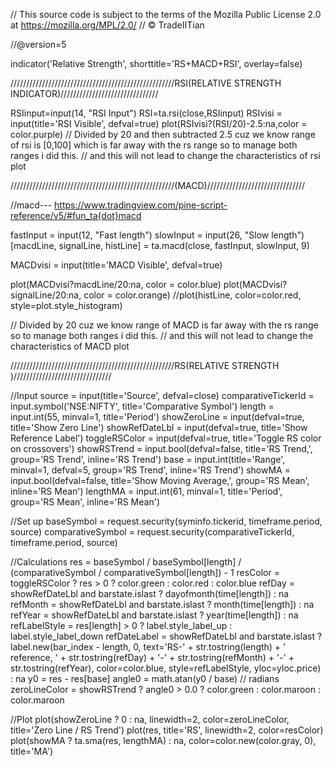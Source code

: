 // This source code is subject to the terms of the Mozilla Public License 2.0 at https://mozilla.org/MPL/2.0/
// © TradeIITian

//@version=5

indicator('Relative Strength', shorttitle='RS+MACD+RSI', overlay=false)

////////////////////////////////////////////////////RSI(RELATIVE STRENGTH INDICATOR)///////////////////////////////

RSIinput=input(14, "RSI Input")
RSI=ta.rsi(close,RSIinput)
RSIvisi = input(title='RSI Visible', defval=true)
plot(RSIvisi?(RSI/20)-2.5:na,color = color.purple)
// Divided by 20 and then subtracted 2.5 cuz we know range of rsi is [0,100] which is far away with the rs range so to manage both ranges i did this.
// and this will not lead to change the characteristics of rsi plot








////////////////////////////////////////////////////(MACD)///////////////////////////////

//macd--- https://www.tradingview.com/pine-script-reference/v5/#fun_ta{dot}macd


fastInput = input(12, "Fast length")
slowInput = input(26, "Slow length")
[macdLine, signalLine, histLine] = ta.macd(close, fastInput, slowInput, 9)

MACDvisi = input(title='MACD Visible', defval=true)


plot(MACDvisi?macdLine/20:na, color = color.blue)
plot(MACDvisi?signalLine/20:na, color = color.orange)
    //plot(histLine, color=color.red, style=plot.style_histogram)
    
// Divided by 20 cuz we know range of MACD is far away with the rs range so to manage both ranges i did this.
// and this will not lead to change the characteristics of MACD plot












////////////////////////////////////////////////////RS(RELATIVE STRENGTH )///////////////////////////////

//Input
source = input(title='Source', defval=close)
comparativeTickerId = input.symbol('NSE:NIFTY', title='Comparative Symbol')
length = input.int(55, minval=1, title='Period')
showZeroLine = input(defval=true, title='Show Zero Line')
showRefDateLbl = input(defval=true, title='Show Reference Label')
toggleRSColor = input(defval=true, title='Toggle RS color on crossovers')
showRSTrend = input.bool(defval=false, title='RS Trend,', group='RS Trend', inline='RS Trend')
base = input.int(title='Range', minval=1, defval=5, group='RS Trend', inline='RS Trend')
showMA = input.bool(defval=false, title='Show Moving Average,', group='RS Mean', inline='RS Mean')
lengthMA = input.int(61, minval=1, title='Period', group='RS Mean', inline='RS Mean')

//Set up
baseSymbol = request.security(syminfo.tickerid, timeframe.period, source)
comparativeSymbol = request.security(comparativeTickerId, timeframe.period, source)

//Calculations
res = baseSymbol / baseSymbol[length] / (comparativeSymbol / comparativeSymbol[length]) - 1
resColor = toggleRSColor ? res > 0 ? color.green : color.red : color.blue
refDay = showRefDateLbl and barstate.islast ? dayofmonth(time[length]) : na
refMonth = showRefDateLbl and barstate.islast ? month(time[length]) : na
refYear = showRefDateLbl and barstate.islast ? year(time[length]) : na
refLabelStyle = res[length] > 0 ? label.style_label_up : label.style_label_down
refDateLabel = showRefDateLbl and barstate.islast ? label.new(bar_index - length, 0, text='RS-' + str.tostring(length) + ' reference, ' + str.tostring(refDay) + '-' + str.tostring(refMonth) + '-' + str.tostring(refYear), color=color.blue, style=refLabelStyle, yloc=yloc.price) : na
y0 = res - res[base]
angle0 = math.atan(y0 / base)  // radians
zeroLineColor = showRSTrend ? angle0 > 0.0 ? color.green : color.maroon : color.maroon

//Plot
plot(showZeroLine ? 0 : na, linewidth=2, color=zeroLineColor, title='Zero Line / RS Trend')
plot(res, title='RS', linewidth=2, color=resColor)
plot(showMA ? ta.sma(res, lengthMA) : na, color=color.new(color.gray, 0), title='MA')

